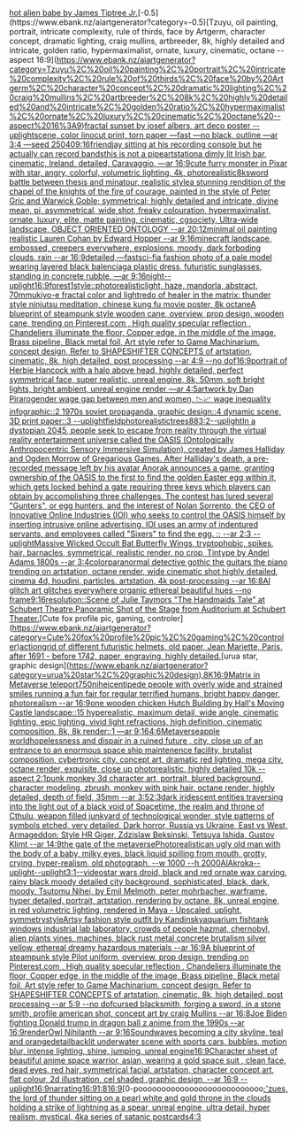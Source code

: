 [hot alien babe by James Tiptree Jr.](https://www.ebank.nz/aiartgenerator?category=hot%20alien%20babe%20by%20James%20Tiptree%20Jr.)[-0.5](https://www.ebank.nz/aiartgenerator?category=-0.5)[Tzuyu, oil painting, portrait, intricate complexity, rule of thirds, face by Artgerm, character concept, dramatic lighting, craig mullins, artbreeder, 8k, highly detailed and intricate, golden ratio, hypermaximalist, ornate, luxury, cinematic, octane --aspect 16:9](https://www.ebank.nz/aiartgenerator?category=Tzuyu%2C%20oil%20painting%2C%20portrait%2C%20intricate%20complexity%2C%20rule%20of%20thirds%2C%20face%20by%20Artgerm%2C%20character%20concept%2C%20dramatic%20lighting%2C%20craig%20mullins%2C%20artbreeder%2C%208k%2C%20highly%20detailed%20and%20intricate%2C%20golden%20ratio%2C%20hypermaximalist%2C%20ornate%2C%20luxury%2C%20cinematic%2C%20octane%20--aspect%2016%3A9)[fractal sunset by josef albers, art deco poster --uplight](https://www.ebank.nz/aiartgenerator?category=fractal%20sunset%20by%20josef%20albers%2C%20art%20deco%20poster%20--uplight)[scene, color linocut print, torn paper —fast —no black, outline —ar 3:4 —seed 25040](https://www.ebank.nz/aiartgenerator?category=scene%2C%20color%20linocut%20print%2C%20torn%20paper%20%E2%80%94fast%20%E2%80%94no%20black%2C%20outline%20%E2%80%94ar%203%3A4%20%E2%80%94seed%2025040)[9:16](https://www.ebank.nz/aiartgenerator?category=9%3A16)[friend](https://www.ebank.nz/aiartgenerator?category=friend)[jay sitting at his recording console but he actually can record bands](https://www.ebank.nz/aiartgenerator?category=jay%20sitting%20at%20his%20recording%20console%20but%20he%20actually%20can%20record%20bands)[this is not a pipe](https://www.ebank.nz/aiartgenerator?category=this%20is%20not%20a%20pipe)[artstation](https://www.ebank.nz/aiartgenerator?category=artstation)[a dimly lit Irish bar, cinematic, Ireland, detailed, Caravaggio, —ar 16:9](https://www.ebank.nz/aiartgenerator?category=a%20dimly%20lit%20Irish%20bar%2C%20cinematic%2C%20Ireland%2C%20detailed%2C%20Caravaggio%2C%20%E2%80%94ar%2016%3A9)[cute furry monster in Pixar with star, angry, colorful, volumetric lighting, 4k, photorealistic](https://www.ebank.nz/aiartgenerator?category=cute%20furry%20monster%20in%20Pixar%20with%20star%2C%20angry%2C%20colorful%2C%20volumetric%20lighting%2C%204k%2C%20photorealistic)[8k](https://www.ebank.nz/aiartgenerator?category=8k)[sword battle between thesis and minatour, realistic style](https://www.ebank.nz/aiartgenerator?category=sword%20battle%20between%20thesis%20and%20minatour%2C%20realistic%20style)[a  stunning rendition of the chapel of the knights of the fire of courage, painted in the style of Peter Gric and Warwick Goble; symmetrical; highly detailed and intricate, divine mean, pi, asymmetrical, wide shot, freaky colouration, hypermaximalist, ornate, luxury, elite, matte painting, cinematic, cgsociety, Ultra-wide landscape, OBJECT ORIENTED ONTOLOGY --ar 20:12](https://www.ebank.nz/aiartgenerator?category=a%20%20stunning%20rendition%20of%20the%20chapel%20of%20the%20knights%20of%20the%20fire%20of%20courage%2C%20painted%20in%20the%20style%20of%20Peter%20Gric%20and%20Warwick%20Goble%3B%20symmetrical%3B%20highly%20detailed%20and%20intricate%2C%20divine%20mean%2C%20pi%2C%20asymmetrical%2C%20wide%20shot%2C%20freaky%20colouration%2C%20hypermaximalist%2C%20ornate%2C%20luxury%2C%20elite%2C%20matte%20painting%2C%20cinematic%2C%20cgsociety%2C%20Ultra-wide%20landscape%2C%20OBJECT%20ORIENTED%20ONTOLOGY%20--ar%2020%3A12)[minimal oil painting realistic Lauren Cohan by Edward Hopper --ar 9:16](https://www.ebank.nz/aiartgenerator?category=minimal%20oil%20painting%20realistic%20Lauren%20Cohan%20by%20Edward%20Hopper%20--ar%209%3A16)[minecraft landscape, embossed, creepers everywhere, explosions, moody, dark forboding clouds, rain --ar 16:9](https://www.ebank.nz/aiartgenerator?category=minecraft%20landscape%2C%20embossed%2C%20creepers%20everywhere%2C%20explosions%2C%20moody%2C%20dark%20forboding%20clouds%2C%20rain%20--ar%2016%3A9)[detailed,](https://www.ebank.nz/aiartgenerator?category=detailed%2C)[—fast](https://www.ebank.nz/aiartgenerator?category=%E2%80%94fast)[sci-fi](https://www.ebank.nz/aiartgenerator?category=sci-fi)[](https://www.ebank.nz/aiartgenerator?category=)[a fashion photo of a pale model wearing layered black balenciaga plastic dress, futuristic sunglasses, standing in concrete rubble, —ar 9:16](https://www.ebank.nz/aiartgenerator?category=a%20fashion%20photo%20of%20a%20pale%20model%20wearing%20layered%20black%20balenciaga%20plastic%20dress%2C%20futuristic%20sunglasses%2C%20standing%20in%20concrete%20rubble%2C%20%E2%80%94ar%209%3A16)[night](https://www.ebank.nz/aiartgenerator?category=night)[--uplight](https://www.ebank.nz/aiartgenerator?category=--uplight)[16:9](https://www.ebank.nz/aiartgenerator?category=16%3A9)[forest](https://www.ebank.nz/aiartgenerator?category=forest)[1](https://www.ebank.nz/aiartgenerator?category=1)[style::](https://www.ebank.nz/aiartgenerator?category=style%3A%3A)[photorealistic](https://www.ebank.nz/aiartgenerator?category=photorealistic)[light, haze, mandorla, abstract, 70mm](https://www.ebank.nz/aiartgenerator?category=light%2C%20haze%2C%20mandorla%2C%20abstract%2C%2070mm)[ukiyo-e fractal color and light](https://www.ebank.nz/aiartgenerator?category=ukiyo-e%20fractal%20color%20and%20light)[redo of healer in the matrix: thunder style ninjutsu meditation, chinese kung fu movie poster, 8k octane](https://www.ebank.nz/aiartgenerator?category=redo%20of%20healer%20in%20the%20matrix%3A%20thunder%20style%20ninjutsu%20meditation%2C%20chinese%20kung%20fu%20movie%20poster%2C%208k%20octane)[A blueprint of steampunk style wooden cane,  overview, prop design, wooden cane,  trending on Pinterest.com  , High quality specular reflection ,  Chandeliers illuminate the floor, Copper  edge, in the middle of the image, Brass pipeline,  Black metal foil,  Art style refer to Game Machinarium.  concept design, Refer to SHAPESHIFTER CONCEPTS  of artstation, cinematic,  8k, high detailed,  post processing    --ar 4:9   --no dof](https://www.ebank.nz/aiartgenerator?category=A%20blueprint%20of%20steampunk%20style%20wooden%20cane%2C%20%20overview%2C%20prop%20design%2C%20wooden%20cane%2C%20%20trending%20on%20Pinterest.com%20%20%2C%20High%20quality%20specular%20reflection%20%2C%20%20Chandeliers%20illuminate%20the%20floor%2C%20Copper%20%20edge%2C%20in%20the%20middle%20of%20the%20image%2C%20Brass%20pipeline%2C%20%20Black%20metal%20foil%2C%20%20Art%20style%20refer%20to%20Game%20Machinarium.%20%20concept%20design%2C%20Refer%20to%20SHAPESHIFTER%20CONCEPTS%20%20of%20artstation%2C%20cinematic%2C%20%208k%2C%20high%20detailed%2C%20%20post%20processing%20%20%20%20--ar%204%3A9%20%20%20--no%20dof)[16:9](https://www.ebank.nz/aiartgenerator?category=16%3A9)[portrait of Herbie Hancock with a halo above head, highly detailed, perfect symmetrical face, super realistic, unreal engine, 8k, 50mm, soft bright lights, bright ambient, unreal engine render —ar 4:5](https://www.ebank.nz/aiartgenerator?category=portrait%20of%20Herbie%20Hancock%20with%20a%20halo%20above%20head%2C%20highly%20detailed%2C%20perfect%20symmetrical%20face%2C%20super%20realistic%2C%20unreal%20engine%2C%208k%2C%2050mm%2C%20soft%20bright%20lights%2C%20bright%20ambient%2C%20unreal%20engine%20render%20%E2%80%94ar%204%3A5)[artwork by Dan Piraro](https://www.ebank.nz/aiartgenerator?category=artwork%20by%20Dan%20Piraro)[gender wage gap between men and women, 📉📈 wage inequality infographic::2 1970s soviet propaganda, graphic design::4 dynamic scene, 3D print paper::3 --uplight](https://www.ebank.nz/aiartgenerator?category=gender%20wage%20gap%20between%20men%20and%20women%2C%20%F0%9F%93%89%F0%9F%93%88%20wage%20inequality%20infographic%3A%3A2%201970s%20soviet%20propaganda%2C%20graphic%20design%3A%3A4%20dynamic%20scene%2C%203D%20print%20paper%3A%3A3%20--uplight)[field](https://www.ebank.nz/aiartgenerator?category=field)[photorealistic](https://www.ebank.nz/aiartgenerator?category=photorealistic)[trees](https://www.ebank.nz/aiartgenerator?category=trees)[88](https://www.ebank.nz/aiartgenerator?category=88)[3:2](https://www.ebank.nz/aiartgenerator?category=3%3A2)[--uplight](https://www.ebank.nz/aiartgenerator?category=--uplight)[In a dystopian 2045, people seek to escape from reality through the virtual reality entertainment universe called the OASIS (Ontologically Anthropocentric Sensory Immersive Simulation), created by James Halliday and Ogden Morrow of Gregarious Games. After Halliday's death, a pre-recorded message left by his avatar Anorak announces a game, granting ownership of the OASIS to the first to find the golden Easter egg within it, which gets locked behind a gate requiring three keys which players can obtain by accomplishing three challenges. The contest has lured several "Gunters", or egg hunters, and the interest of Nolan Sorrento, the CEO of Innovative Online Industries (IOI) who seeks to control the OASIS himself by inserting intrusive online advertising. IOI uses an army of indentured servants, and employees called "Sixers" to find the egg. :: --ar 2:3 --uplight](https://www.ebank.nz/aiartgenerator?category=In%20a%20dystopian%202045%2C%20people%20seek%20to%20escape%20from%20reality%20through%20the%20virtual%20reality%20entertainment%20universe%20called%20the%20OASIS%20%28Ontologically%20Anthropocentric%20Sensory%20Immersive%20Simulation%29%2C%20created%20by%20James%20Halliday%20and%20Ogden%20Morrow%20of%20Gregarious%20Games.%20After%20Halliday%27s%20death%2C%20a%20pre-recorded%20message%20left%20by%20his%20avatar%20Anorak%20announces%20a%20game%2C%20granting%20ownership%20of%20the%20OASIS%20to%20the%20first%20to%20find%20the%20golden%20Easter%20egg%20within%20it%2C%20which%20gets%20locked%20behind%20a%20gate%20requiring%20three%20keys%20which%20players%20can%20obtain%20by%20accomplishing%20three%20challenges.%20The%20contest%20has%20lured%20several%20%22Gunters%22%2C%20or%20egg%20hunters%2C%20and%20the%20interest%20of%20Nolan%20Sorrento%2C%20the%20CEO%20of%20Innovative%20Online%20Industries%20%28IOI%29%20who%20seeks%20to%20control%20the%20OASIS%20himself%20by%20inserting%20intrusive%20online%20advertising.%20IOI%20uses%20an%20army%20of%20indentured%20servants%2C%20and%20employees%20called%20%22Sixers%22%20to%20find%20the%20egg.%20%3A%3A%20--ar%202%3A3%20--uplight)[Massive Wicked Occult Bat Butterfly Wings, tryptophobic, spikes, hair, barnacles, symmetrical, realistic render, no crop, Tintype by Andel Adams 1800s --ar 3:4](https://www.ebank.nz/aiartgenerator?category=Massive%20Wicked%20Occult%20Bat%20Butterfly%20Wings%2C%20tryptophobic%2C%20spikes%2C%20hair%2C%20barnacles%2C%20symmetrical%2C%20realistic%20render%2C%20no%20crop%2C%20Tintype%20by%20Andel%20Adams%201800s%20--ar%203%3A4)[color](https://www.ebank.nz/aiartgenerator?category=color)[paranormal detective gothic the guitars the piano trending on artstation, octane render, wide cinematic shot highly detailed, cinema 4d, houdini, particles, artstation, 4k post-processing --ar 16:8](https://www.ebank.nz/aiartgenerator?category=paranormal%20detective%20gothic%20the%20guitars%20the%20piano%20trending%20on%20artstation%2C%20octane%20render%2C%20wide%20cinematic%20shot%20highly%20detailed%2C%20cinema%204d%2C%20houdini%2C%20particles%2C%20artstation%2C%204k%20post-processing%20--ar%2016%3A8)[AI glitch art glitches everywhere organic ethereal beautiful hues --no frame](https://www.ebank.nz/aiartgenerator?category=AI%20glitch%20art%20glitches%20everywhere%20organic%20ethereal%20beautiful%20hues%20--no%20frame)[9:16](https://www.ebank.nz/aiartgenerator?category=9%3A16)[resolution::](https://www.ebank.nz/aiartgenerator?category=resolution%3A%3A)[Scene of Julie Taymors "The Handmaids Tale" at Schubert Theatre.Panoramic Shot of the Stage from Auditorium at Schubert Theater.](https://www.ebank.nz/aiartgenerator?category=Scene%20of%20Julie%20Taymors%20%22The%20Handmaids%20Tale%22%20at%20Schubert%20Theatre.Panoramic%20Shot%20of%20the%20Stage%20from%20Auditorium%20at%20Schubert%20Theater.)[Cute fox profile pic, gaming, controler](https://www.ebank.nz/aiartgenerator?category=Cute%20fox%20profile%20pic%2C%20gaming%2C%20controler)[action](https://www.ebank.nz/aiartgenerator?category=action)[grid of different futuristic helmets, old paper, Jean Mariette, Paris, after 1691 - before 1742, paper, engraving, highly detailed.](https://www.ebank.nz/aiartgenerator?category=grid%20of%20different%20futuristic%20helmets%2C%20old%20paper%2C%20Jean%20Mariette%2C%20Paris%2C%20after%201691%20-%20before%201742%2C%20paper%2C%20engraving%2C%20highly%20detailed.)[urua star, graphic design](https://www.ebank.nz/aiartgenerator?category=urua%20star%2C%20graphic%20design)[,8K](https://www.ebank.nz/aiartgenerator?category=%2C8K)[16:9](https://www.ebank.nz/aiartgenerator?category=16%3A9)[Matrix in Metaverse teleport](https://www.ebank.nz/aiartgenerator?category=Matrix%20in%20Metaverse%20teleport)[750](https://www.ebank.nz/aiartgenerator?category=750)[nihei](https://www.ebank.nz/aiartgenerator?category=nihei)[centipede people with overly wide and strained smiles running a fun fair for regular terrified humans, bright happy danger, photorealism --ar 16:9](https://www.ebank.nz/aiartgenerator?category=centipede%20people%20with%20overly%20wide%20and%20strained%20smiles%20running%20a%20fun%20fair%20for%20regular%20terrified%20humans%2C%20bright%20happy%20danger%2C%20photorealism%20--ar%2016%3A9)[one wooden chicken Hutch Building by Hall's Moving Castle landscape::15 hyperealistic, maximum detail, wide angle, cinematic lighting, epic lighting, vivid light refractions, high definition, cinematic composition, 8k, 8k render::1 —ar 9:16](https://www.ebank.nz/aiartgenerator?category=one%20wooden%20chicken%20Hutch%20Building%20by%20Hall%27s%20Moving%20Castle%20landscape%3A%3A15%20hyperealistic%2C%20maximum%20detail%2C%20wide%20angle%2C%20cinematic%20lighting%2C%20epic%20lighting%2C%20vivid%20light%20refractions%2C%20high%20definition%2C%20cinematic%20composition%2C%208k%2C%208k%20render%3A%3A1%20%E2%80%94ar%209%3A16)[4:6](https://www.ebank.nz/aiartgenerator?category=4%3A6)[Metaverse](https://www.ebank.nz/aiartgenerator?category=Metaverse)[apple world](https://www.ebank.nz/aiartgenerator?category=apple%20world)[hopelessness and dispair in a ruined future , city, close up of an entrance to an enormous space ship maintenence facility, brutalist composition, cybertronic city, concept art, dramatic red lighting, mega city, octane render, exquisite, close up photorealistic, highly detailed 10k --aspect 2:1](https://www.ebank.nz/aiartgenerator?category=hopelessness%20and%20dispair%20in%20a%20ruined%20future%20%2C%20city%2C%20close%20up%20of%20an%20entrance%20to%20an%20enormous%20space%20ship%20maintenence%20facility%2C%20brutalist%20composition%2C%20cybertronic%20city%2C%20concept%20art%2C%20dramatic%20red%20lighting%2C%20mega%20city%2C%20octane%20render%2C%20exquisite%2C%20close%20up%20photorealistic%2C%20highly%20detailed%2010k%20--aspect%202%3A1)[punk monkey 3d character art, portrait, blured background, character modeling, zbrush, monkey with pink hair, octane render, highly detailed, depth of field, 35mm --ar 3:5](https://www.ebank.nz/aiartgenerator?category=punk%20monkey%203d%20character%20art%2C%20portrait%2C%20blured%20background%2C%20character%20modeling%2C%20zbrush%2C%20monkey%20with%20pink%20hair%2C%20octane%20render%2C%20highly%20detailed%2C%20depth%20of%20field%2C%2035mm%20--ar%203%3A5)[2:3](https://www.ebank.nz/aiartgenerator?category=2%3A3)[dark iridescent entities traversing into the light out of a black void of Spacetime, the realm and throne of Cthulu, weapon filled junkyard of technological wonder, style patterns of symbols etched, very detailed, Dark horror, Russia vs Ukraine, East vs West, Armageddon: Style HR Giger, Zdzislaw Beksinski, Tetsuya Ishida, Gustov Klimt --ar 14:9](https://www.ebank.nz/aiartgenerator?category=dark%20iridescent%20entities%20traversing%20into%20the%20light%20out%20of%20a%20black%20void%20of%20Spacetime%2C%20the%20realm%20and%20throne%20of%20Cthulu%2C%20weapon%20filled%20junkyard%20of%20technological%20wonder%2C%20style%20patterns%20of%20symbols%20etched%2C%20very%20detailed%2C%20Dark%20horror%2C%20Russia%20vs%20Ukraine%2C%20East%20vs%20West%2C%20Armageddon%3A%20Style%20HR%20Giger%2C%20Zdzislaw%20Beksinski%2C%20Tetsuya%20Ishida%2C%20Gustov%20Klimt%20--ar%2014%3A9)[the gate of the metaverse](https://www.ebank.nz/aiartgenerator?category=the%20gate%20of%20the%20metaverse)[Photorealistic](https://www.ebank.nz/aiartgenerator?category=Photorealistic)[an ugly old man with the body of a baby, milky eyes, black liquid spilling from mouth, grotty, crying, hyper-realism, old photograph, --w 1000 --h 2000](https://www.ebank.nz/aiartgenerator?category=an%20ugly%20old%20man%20with%20the%20body%20of%20a%20baby%2C%20milky%20eyes%2C%20black%20liquid%20spilling%20from%20mouth%2C%20grotty%2C%20crying%2C%20hyper-realism%2C%20old%20photograph%2C%20--w%201000%20--h%202000)[AlAkroka](https://www.ebank.nz/aiartgenerator?category=AlAkroka)[--uplight](https://www.ebank.nz/aiartgenerator?category=--uplight)[--uplight](https://www.ebank.nz/aiartgenerator?category=--uplight)[3:1](https://www.ebank.nz/aiartgenerator?category=3%3A1)[--video](https://www.ebank.nz/aiartgenerator?category=--video)[star wars droid, black and red ornate wax carving, rainy black moody detailed city background, sophisticated, black, dark, moody, Tsutomu Nihei, by Emil Melmoth, peter mohrbacher, warframe, hyper detailed, portrait, artstation, rendering by octane, 8k, unreal engine, in red volumetric lighting, rendered in Maya - Upscaled, uplight, symmetry](https://www.ebank.nz/aiartgenerator?category=star%20wars%20droid%2C%20black%20and%20red%20ornate%20wax%20carving%2C%20rainy%20black%20moody%20detailed%20city%20background%2C%20sophisticated%2C%20black%2C%20dark%2C%20moody%2C%20Tsutomu%20Nihei%2C%20by%20Emil%20Melmoth%2C%20peter%20mohrbacher%2C%20warframe%2C%20hyper%20detailed%2C%20portrait%2C%20artstation%2C%20rendering%20by%20octane%2C%208k%2C%20unreal%20engine%2C%20in%20red%20volumetric%20lighting%2C%20rendered%20in%20Maya%20-%20Upscaled%2C%20uplight%2C%20symmetry)[style](https://www.ebank.nz/aiartgenerator?category=style)[Artsy fashion style outfit by Kandinsky](https://www.ebank.nz/aiartgenerator?category=Artsy%20fashion%20style%20outfit%20by%20Kandinsky)[aquarium fishtank windows industrial lab laboratory, crowds of people hazmat, chernobyl, alien plants vines, machines, black rust metal concrete brutalism silver yellow, ethereal dreamy hazardous materials --ar 16:9](https://www.ebank.nz/aiartgenerator?category=aquarium%20fishtank%20windows%20industrial%20lab%20laboratory%2C%20crowds%20of%20people%20hazmat%2C%20chernobyl%2C%20alien%20plants%20vines%2C%20machines%2C%20black%20rust%20metal%20concrete%20brutalism%20silver%20yellow%2C%20ethereal%20dreamy%20hazardous%20materials%20--ar%2016%3A9)[A blueprint of steampunk style Pilot uniform,  overview, prop design,  trending on Pinterest.com  , High quality specular reflection ,  Chandeliers illuminate the floor, Copper  edge, in the middle of the image, Brass pipeline,  Black metal foil,  Art style refer to Game Machinarium.  concept design, Refer to SHAPESHIFTER CONCEPTS  of artstation, cinematic,  8k, high detailed,  post processing    --ar 5:9   --no dof](https://www.ebank.nz/aiartgenerator?category=A%20blueprint%20of%20steampunk%20style%20Pilot%20uniform%2C%20%20overview%2C%20prop%20design%2C%20%20trending%20on%20Pinterest.com%20%20%2C%20High%20quality%20specular%20reflection%20%2C%20%20Chandeliers%20illuminate%20the%20floor%2C%20Copper%20%20edge%2C%20in%20the%20middle%20of%20the%20image%2C%20Brass%20pipeline%2C%20%20Black%20metal%20foil%2C%20%20Art%20style%20refer%20to%20Game%20Machinarium.%20%20concept%20design%2C%20Refer%20to%20SHAPESHIFTER%20CONCEPTS%20%20of%20artstation%2C%20cinematic%2C%20%208k%2C%20high%20detailed%2C%20%20post%20processing%20%20%20%20--ar%205%3A9%20%20%20--no%20dof)[cursed blacksmith, forging a sword, in a stone smith, profile american shot, concept art by craig Mullins --ar 16:8](https://www.ebank.nz/aiartgenerator?category=cursed%20blacksmith%2C%20forging%20a%20sword%2C%20in%20a%20stone%20smith%2C%20profile%20american%20shot%2C%20concept%20art%20by%20craig%20Mullins%20--ar%2016%3A8)[Joe Biden fighting Donald trump in dragon ball z anime from the 1990s --ar 16:9](https://www.ebank.nz/aiartgenerator?category=Joe%20Biden%20fighting%20Donald%20trump%20in%20dragon%20ball%20z%20anime%20from%20the%201990s%20--ar%2016%3A9)[render](https://www.ebank.nz/aiartgenerator?category=render)[Owl Nihilanth --ar 9:16](https://www.ebank.nz/aiartgenerator?category=Owl%20Nihilanth%20--ar%209%3A16)[Soundwaves becoming a city skyline, teal and orange](https://www.ebank.nz/aiartgenerator?category=Soundwaves%20becoming%20a%20city%20skyline%2C%20teal%20and%20orange)[detail](https://www.ebank.nz/aiartgenerator?category=detail)[backlit underwater scene with sports cars, bubbles, motion blur, intense lighting, shine, jumping, unreal engine](https://www.ebank.nz/aiartgenerator?category=backlit%20underwater%20scene%20with%20sports%20cars%2C%20bubbles%2C%20motion%20blur%2C%20intense%20lighting%2C%20shine%2C%20jumping%2C%20unreal%20engine)[16:9](https://www.ebank.nz/aiartgenerator?category=16%3A9)[Character sheet of beautiful anime space warrior, asian, wearing a gold space suit , clean face, dead eyes, red hair, symmetrical facial, artstation, character concept art, flat colour, 2d illustration, cel shaded ,graphic design, --ar 16:9 --uplight](https://www.ebank.nz/aiartgenerator?category=Character%20sheet%20of%20beautiful%20anime%20space%20warrior%2C%20asian%2C%20wearing%20a%20gold%20space%20suit%20%2C%20clean%20face%2C%20dead%20eyes%2C%20red%20hair%2C%20symmetrical%20facial%2C%20artstation%2C%20character%20concept%20art%2C%20flat%20colour%2C%202d%20illustration%2C%20cel%20shaded%20%2Cgraphic%20design%2C%20--ar%2016%3A9%20--uplight)[16:9](https://www.ebank.nz/aiartgenerator?category=16%3A9)[narrating](https://www.ebank.nz/aiartgenerator?category=narrating)[16:9](https://www.ebank.nz/aiartgenerator?category=16%3A9)[1:8](https://www.ebank.nz/aiartgenerator?category=1%3A8)[16:9](https://www.ebank.nz/aiartgenerator?category=16%3A9)[0-pooooooooooooooooooooooooooo[;'](https://www.ebank.nz/aiartgenerator?category=0-pooooooooooooooooooooooooooo%5B%3B%27)[zues, the lord of thunder sitting on a pearl white and gold throne in the clouds holding a strike of lightning as a spear, unreal engine, ultra detail, hyper realism, mystical, 4k](https://www.ebank.nz/aiartgenerator?category=zues%2C%20the%20lord%20of%20thunder%20sitting%20on%20a%20pearl%20white%20and%20gold%20throne%20in%20the%20clouds%20holding%20a%20strike%20of%20lightning%20as%20a%20spear%2C%20unreal%20engine%2C%20ultra%20detail%2C%20hyper%20realism%2C%20mystical%2C%204k)[a series of satanic postcards](https://www.ebank.nz/aiartgenerator?category=a%20series%20of%20satanic%20postcards)[4:3](https://www.ebank.nz/aiartgenerator?category=4%3A3)